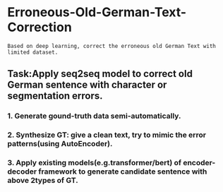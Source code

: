 # Erroneous-Old-German-Text-Correction
    Based on deep learning, correct the erroneous old German Text with limited dataset.
##      Task:Apply seq2seq model to correct old German sentence with character or segmentation errors.
###     1. Generate gound-truth data semi-automatically.
###     2. Synthesize GT: give a clean text, try to mimic the error patterns(using AutoEncoder).
###     3. Apply existing models(e.g.transformer/bert) of encoder-decoder framework to generate candidate sentence with above 2types of GT.

